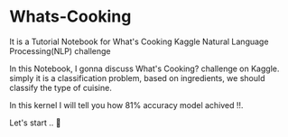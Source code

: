 # Whats-Cooking
It is a Tutorial Notebook for What's Cooking Kaggle Natural Language Processing(NLP) challenge

In this Notebook, I gonna discuss What's Cooking? challenge on Kaggle. simply it is a classification problem, based on ingredients, we should classify the type of cuisine.

In this kernel I will tell you how 81% accuracy model achived !!.

Let's start .. 🤩
